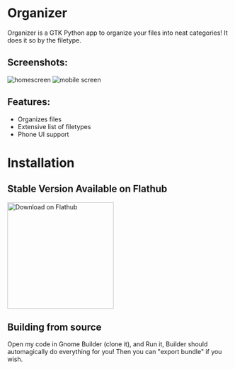 # Organizer
Organizer is a GTK Python app to organize your files into neat categories! It does it so by the filetype.

## Screenshots:
![homescreen](https://raw.githubusercontent.com/aviwad/organizer/master/screenshots/homescreen.png)
![mobile screen](https://raw.githubusercontent.com/aviwad/organizer/master/screenshots/music.png)

## Features:
* Organizes files
* Extensive list of filetypes
* Phone UI support

# Installation
## Stable Version Available on Flathub
<a href='https://flathub.org/apps/details/org.librehunt.Organizer'><img width='240' alt='Download on Flathub' src='https://flathub.org/assets/badges/flathub-badge-en.png'/></a>

## Building from source
Open my code in Gnome Builder (clone it), and Run it, Builder should automagically do everything for you! Then you can "export bundle" if you wish.
